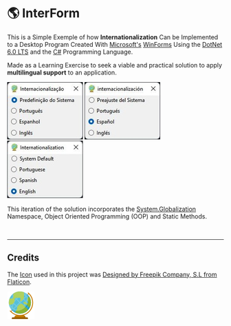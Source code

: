 # :earth_americas: InterForm 

This is a Simple Exemple of how **Internationalization** Can be Implemented to a Desktop Program Created With [Microsoft's](https://github.com/microsoft) [WinForms](https://github.com/dotnet/winforms) Using the [DotNet 6.0 LTS](https://github.com/dotnet) and the [C#](https://github.com/dotnet/csharplang) Programming Language.

Made as a Learning Exercise to seek a viable and practical solution to apply **multilingual support** to an application.

![System](https://github.com/Marcello-Goncalves/InterForm/blob/master/OutputImages/System.jpg "System")
![Spanish](https://github.com/Marcello-Goncalves/InterForm/blob/master/OutputImages/Spanish.jpg "Spanish")
![English](https://github.com/Marcello-Goncalves/InterForm/blob/master/OutputImages/English.jpg "English")

This iteration of the solution incorporates the [System.Globalization](https://learn.microsoft.com/en-us/dotnet/api/system.globalization?view=net-6.0) Namespace, Object Oriented Programming (OOP) and Static Methods.

<br>

---

## Credits

The [Icon](https://www.flaticon.com/free-icon/earth-globe_587874?term=globe&page=1&position=23&page=1&position=23&related_id=587874&origin=style) used in this project was [Designed by Freepik Company, S.L from Flaticon](https://media.flaticon.com/license/license.pdf).

![Globe](https://github.com/Marcello-Goncalves/InterForm/blob/master/OutputImages/earth-globe.png "Globe")
